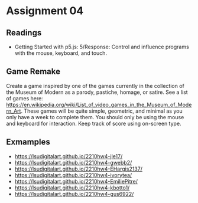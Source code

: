 # Assignment 04

## Readings
- Getting Started with p5.js: 5/Response: Control and influence programs with the mouse, keyboard, and touch.

## Game Remake
Create a game inspired by one of the games currently in the collection of the  Museum of Modern as a parody, pastiche, homage, or satire. See a list of games here: https://en.wikipedia.org/wiki/List_of_video_games_in_the_Museum_of_Modern_Art. These games will be quite simple, geometric, and minimal as you only have a week to complete them. You should only be using the mouse and keyboard for interaction. Keep track of score using on-screen type.

## Exmamples
- https://lsudigitalart.github.io/2210hw4-jle17/
- https://lsudigitalart.github.io/2210hw4-gwebb2/
- https://lsudigitalart.github.io/2210hw4-EHargis2137/
- https://lsudigitalart.github.io/2210hw4-ivorytea/
- https://lsudigitalart.github.io/2210hw4-EmiliePitre/
- https://lsudigitalart.github.io/2210hw4-kbotto1/
- https://lsudigitalart.github.io/2210hw4-gus6922/
